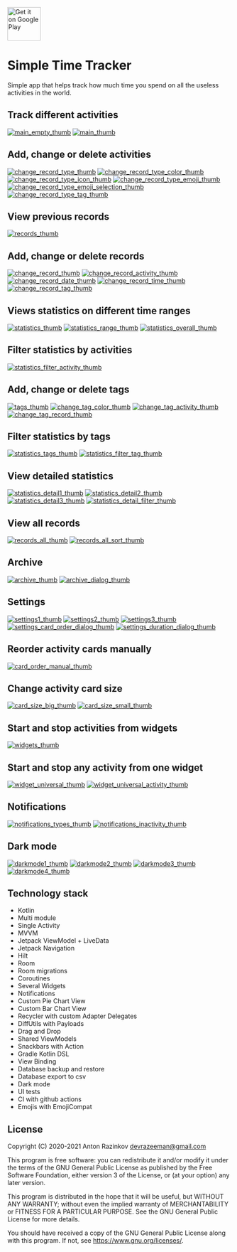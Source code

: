 <a href='https://play.google.com/store/apps/details?id=com.razeeman.util.simpletimetracker&pcampaignid=pcampaignidMKT-Other-global-all-co-prtnr-py-PartBadge-Mar2515-1'><img alt='Get it on Google Play' src='https://play.google.com/intl/en_us/badges/static/images/badges/en_badge_web_generic.png' height='75px'/></a>

# Simple Time Tracker

Simple app that helps track how much time you spend on all the useless activities in the world.

## Track different activities

[![main_empty_thumb]][main_empty]
[![main_thumb]][main]
<br>

## Add, change or delete activities

[![change_record_type_thumb]][change_record_type]
[![change_record_type_color_thumb]][change_record_type_color]
[![change_record_type_icon_thumb]][change_record_type_icon]
[![change_record_type_emoji_thumb]][change_record_type_emoji]
[![change_record_type_emoji_selection_thumb]][change_record_type_emoji_selection]
[![change_record_type_tag_thumb]][change_record_type_tag]
<br>

## View previous records

[![records_thumb]][records]
<br>

## Add, change or delete records

[![change_record_thumb]][change_record]
[![change_record_activity_thumb]][change_record_activity]
[![change_record_date_thumb]][change_record_date]
[![change_record_time_thumb]][change_record_time]
[![change_record_tag_thumb]][change_record_tag]
<br>

## Views statistics on different time ranges

[![statistics_thumb]][statistics]
[![statistics_range_thumb]][statistics_range]
[![statistics_overall_thumb]][statistics_overall]
<br>

## Filter statistics by activities

[![statistics_filter_activity_thumb]][statistics_filter_activity]
<br>

## Add, change or delete tags

[![tags_thumb]][tags]
[![change_tag_color_thumb]][change_tag_color]
[![change_tag_activity_thumb]][change_tag_activity]
[![change_tag_record_thumb]][change_tag_record]
<br>

## Filter statistics by tags

[![statistics_tags_thumb]][statistics_tags]
[![statistics_filter_tag_thumb]][statistics_filter_tag]
<br>

## View detailed statistics

[![statistics_detail1_thumb]][statistics_detail1]
[![statistics_detail2_thumb]][statistics_detail2]
[![statistics_detail3_thumb]][statistics_detail3]
[![statistics_detail_filter_thumb]][statistics_detail_filter]
<br>

## View all records

[![records_all_thumb]][records_all]
[![records_all_sort_thumb]][records_all_sort]
<br>

## Archive

[![archive_thumb]][archive]
[![archive_dialog_thumb]][archive_dialog]

## Settings

[![settings1_thumb]][settings1]
[![settings2_thumb]][settings2]
[![settings3_thumb]][settings3]
[![settings_card_order_dialog_thumb]][settings_card_order_dialog]
[![settings_duration_dialog_thumb]][settings_duration_dialog]
<br>

## Reorder activity cards manually

[![card_order_manual_thumb]][card_order_manual]
<br>

## Change activity card size

[![card_size_big_thumb]][card_size_big]
[![card_size_small_thumb]][card_size_small]
<br>

## Start and stop activities from widgets

[![widgets_thumb]][widgets]
<br>

## Start and stop any activity from one widget

[![widget_universal_thumb]][widget_universal]
[![widget_universal_activity_thumb]][widget_universal_activity]
<br>

## Notifications

[![notifications_types_thumb]][notifications_types]
[![notifications_inactivity_thumb]][notifications_inactivity]
<br>

## Dark mode

[![darkmode1_thumb]][darkmode1]
[![darkmode2_thumb]][darkmode2]
[![darkmode3_thumb]][darkmode3]
[![darkmode4_thumb]][darkmode4]
<br>

## Technology stack
- Kotlin
- Multi module
- Single Activity
- MVVM
- Jetpack ViewModel + LiveData
- Jetpack Navigation
- Hilt
- Room
- Room migrations
- Coroutines
- Several Widgets
- Notifications
- Custom Pie Chart View
- Custom Bar Chart View
- Recycler with custom Adapter Delegates
- DiffUtils with Payloads
- Drag and Drop
- Shared ViewModels
- Snackbars with Action
- Gradle Kotlin DSL
- View Binding
- Database backup and restore
- Database export to csv
- Dark mode
- UI tests
- CI with github actions
- Emojis with EmojiCompat

## License
Copyright (C) 2020-2021 Anton Razinkov devrazeeman@gmail.com

This program is free software: you can redistribute it and/or modify
it under the terms of the GNU General Public License as published by
the Free Software Foundation, either version 3 of the License, or
(at your option) any later version.

This program is distributed in the hope that it will be useful,
but WITHOUT ANY WARRANTY; without even the implied warranty of
MERCHANTABILITY or FITNESS FOR A PARTICULAR PURPOSE.  See the
GNU General Public License for more details.

You should have received a copy of the GNU General Public License
along with this program.  If not, see <https://www.gnu.org/licenses/>.



[change_record_thumb]: dev_files/screens/change_record_thumb.png
[change_record]: dev_files/screens/change_record.png
[change_record_activity_thumb]: dev_files/screens/change_record_activity_thumb.png
[change_record_activity]: dev_files/screens/change_record_activity.png
[change_record_date_thumb]: dev_files/screens/change_record_date_thumb.png
[change_record_date]: dev_files/screens/change_record_date.png
[change_record_time_thumb]: dev_files/screens/change_record_time_thumb.png
[change_record_time]: dev_files/screens/change_record_time.png
[change_record_tag_thumb]: dev_files/screens/change_record_tag_thumb.png
[change_record_tag]: dev_files/screens/change_record_tag.png

[change_record_type_thumb]: dev_files/screens/change_record_type_thumb.png
[change_record_type]: dev_files/screens/change_record_type.png
[change_record_type_color_thumb]: dev_files/screens/change_record_type_color_thumb.png
[change_record_type_color]: dev_files/screens/change_record_type_color.png
[change_record_type_icon_thumb]: dev_files/screens/change_record_type_icon_thumb.png
[change_record_type_icon]: dev_files/screens/change_record_type_icon.png
[change_record_type_emoji_thumb]: dev_files/screens/change_record_type_emoji_thumb.png
[change_record_type_emoji]: dev_files/screens/change_record_type_emoji.png
[change_record_type_emoji_selection_thumb]: dev_files/screens/change_record_type_emoji_selection_thumb.png
[change_record_type_emoji_selection]: dev_files/screens/change_record_type_emoji_selection.png
[change_record_type_tag_thumb]: dev_files/screens/change_record_type_tag_thumb.png
[change_record_type_tag]: dev_files/screens/change_record_type_tag.png

[tags_thumb]: dev_files/screens/tags_thumb.png
[tags]: dev_files/screens/tags.png
[change_tag_color_thumb]: dev_files/screens/change_tag_color_thumb.png
[change_tag_color]: dev_files/screens/change_tag_color.png
[change_tag_activity_thumb]: dev_files/screens/change_tag_activity_thumb.png
[change_tag_activity]: dev_files/screens/change_tag_activity.png
[change_tag_record_thumb]: dev_files/screens/change_tag_record_thumb.png
[change_tag_record]: dev_files/screens/change_tag_record.png

[main_empty_thumb]: dev_files/screens/main_empty_thumb.png
[main_empty]: dev_files/screens/main_empty.png
[main_thumb]: dev_files/screens/main_thumb.png
[main]: dev_files/screens/main.png

[records_thumb]: dev_files/screens/records_thumb.png
[records]: dev_files/screens/records.png

[archive_thumb]: dev_files/screens/archive_thumb.png
[archive]: dev_files/screens/archive.png
[archive_dialog_thumb]: dev_files/screens/archive_dialog_thumb.png
[archive_dialog]: dev_files/screens/archive_dialog.png

[settings1_thumb]: dev_files/screens/settings1_thumb.png
[settings1]: dev_files/screens/settings1.png
[settings2_thumb]: dev_files/screens/settings2_thumb.png
[settings2]: dev_files/screens/settings2.png
[settings3_thumb]: dev_files/screens/settings3_thumb.png
[settings3]: dev_files/screens/settings3.png
[settings_card_order_dialog_thumb]: dev_files/screens/settings_card_order_dialog_thumb.png
[settings_card_order_dialog]: dev_files/screens/settings_card_order_dialog.png
[settings_duration_dialog_thumb]: dev_files/screens/settings_duration_dialog_thumb.png
[settings_duration_dialog]: dev_files/screens/settings_duration_dialog.png

[statistics_thumb]: dev_files/screens/statistics_thumb.png
[statistics]: dev_files/screens/statistics.png
[statistics_tags_thumb]: dev_files/screens/statistics_tags_thumb.png
[statistics_tags]: dev_files/screens/statistics_tags.png

[statistics_filter_activity_thumb]: dev_files/screens/statistics_filter_activity_thumb.png
[statistics_filter_activity]: dev_files/screens/statistics_filter_activity.png
[statistics_filter_tag_thumb]: dev_files/screens/statistics_filter_tag_thumb.png
[statistics_filter_tag]: dev_files/screens/statistics_filter_tag.png

[statistics_overall_thumb]: dev_files/screens/statistics_overall_thumb.png
[statistics_overall]: dev_files/screens/statistics_overall.png

[statistics_range_thumb]: dev_files/screens/statistics_range_thumb.png
[statistics_range]: dev_files/screens/statistics_range.png

[statistics_detail1_thumb]: dev_files/screens/statistics_detail1_thumb.png
[statistics_detail1]: dev_files/screens/statistics_detail1.png
[statistics_detail2_thumb]: dev_files/screens/statistics_detail2_thumb.png
[statistics_detail2]: dev_files/screens/statistics_detail2.png
[statistics_detail3_thumb]: dev_files/screens/statistics_detail3_thumb.png
[statistics_detail3]: dev_files/screens/statistics_detail3.png
[statistics_detail_filter_thumb]: dev_files/screens/statistics_detail_filter_thumb.png
[statistics_detail_filter]: dev_files/screens/statistics_detail_filter.png

[records_all_thumb]: dev_files/screens/records_all_thumb.png
[records_all]: dev_files/screens/records_all.png
[records_all_sort_thumb]: dev_files/screens/records_all_sort_thumb.png
[records_all_sort]: dev_files/screens/records_all_sort.png

[widgets_thumb]: dev_files/screens/widgets_thumb.png
[widgets]: dev_files/screens/widgets.png

[widget_universal_thumb]: dev_files/screens/widget_universal_thumb.png
[widget_universal]: dev_files/screens/widget_universal.png

[widget_universal_activity_thumb]: dev_files/screens/widget_universal_activity_thumb.png
[widget_universal_activity]: dev_files/screens/widget_universal_activity.png

[card_order_manual_thumb]: dev_files/screens/card_order_manual_thumb.png
[card_order_manual]: dev_files/screens/card_order_manual.png

[card_size_big_thumb]: dev_files/screens/card_size_big_thumb.png
[card_size_big]: dev_files/screens/card_size_big.png
[card_size_small_thumb]: dev_files/screens/card_size_small_thumb.png
[card_size_small]: dev_files/screens/card_size_small.png

[notifications_types_thumb]: dev_files/screens/notifications_types_thumb.png
[notifications_types]: dev_files/screens/notifications_types.png
[notifications_inactivity_thumb]: dev_files/screens/notifications_inactivity_thumb.png
[notifications_inactivity]: dev_files/screens/notifications_inactivity.png

[darkmode1_thumb]: dev_files/screens/darkmode1_thumb.png
[darkmode1]: dev_files/screens/darkmode1.png
[darkmode2_thumb]: dev_files/screens/darkmode2_thumb.png
[darkmode2]: dev_files/screens/darkmode2.png
[darkmode3_thumb]: dev_files/screens/darkmode3_thumb.png
[darkmode3]: dev_files/screens/darkmode3.png
[darkmode4_thumb]: dev_files/screens/darkmode4_thumb.png
[darkmode4]: dev_files/screens/darkmode4.png
